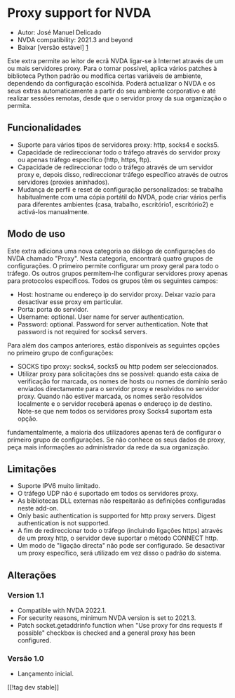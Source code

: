 # Proxy support for NVDA #

* Autor: José Manuel Delicado
* NVDA compatibility: 2021.3 and beyond
* Baixar [versão estável] [1]

Este extra permite ao leitor de ecrã NVDA ligar-se à Internet através de um
ou mais servidores proxy. Para o tornar possível, aplica vários patches à
biblioteca Python padrão ou modifica certas variáveis de ambiente,
dependendo da configuração escolhida. Poderá actualizar o NVDA e os seus
extras automaticamente a partir do seu ambiente corporativo e até realizar
sessões remotas, desde que o servidor proxy da sua organização o permita.

## Funcionalidades

* Suporte para vários tipos de servidores proxy: http, socks4 e socks5.
* Capacidade de redireccionar todo o tráfego através do servidor proxy ou
  apenas tráfego específico (http, https, ftp).
* Capacidade de redireccionar todo o tráfego através de um servidor proxy e,
  depois disso, redireccionar tráfego específico através de outros
  servidores (proxies aninhados).
* Mudança de perfil e reset de configuração personalizados: se trabalha
  habitualmente com uma cópia portátil do NVDA, pode criar vários perfis
  para diferentes ambientes (casa, trabalho, escritório1, escritório2) e
  activá-los manualmente.

## Modo de uso

Este extra adiciona uma nova categoria ao diálogo de configurações do NVDA
chamado "Proxy". Nesta categoria, encontrará quatro grupos de
configurações. O primeiro permite configurar um proxy geral para todo o
tráfego. Os outros grupos permitem-lhe configurar servidores proxy apenas
para protocolos específicos. Todos os grupos têm os seguintes campos:

* Host: hostname ou endereço ip do servidor proxy. Deixar vazio para
  desactivar esse proxy em particular.
* Porta: porta do servidor.
* Username: optional. User name for server authentication.
* Password: optional. Password for server authentication. Note that password
  is not required for socks4 servers.

Para além dos campos anteriores, estão disponíveis as seguintes opções no
primeiro grupo de configurações:

* SOCKS tipo proxy: socks4, socks5 ou http podem ser seleccionados.
* Utilizar proxy para solicitações dns se possível: quando esta caixa de
  verificação for marcada, os nomes de hosts ou nomes de domínio serão
  enviados directamente para o servidor proxy e resolvidos no servidor
  proxy. Quando não estiver marcada, os nomes serão resolvidos localmente e
  o servidor receberá apenas o endereço ip de destino. Note-se que nem todos
  os servidores proxy Socks4 suportam esta opção.

fundamentalmente, a maioria dos utilizadores apenas terá de configurar o
primeiro grupo de configurações. Se não conhece os seus dados de proxy, peça
mais informações ao administrador da rede da sua organização.

## Limitações

* Suporte IPV6 muito limitado.
* O tráfego UDP não é suportado em todos os servidores proxy.
* As bibliotecas DLL externas não respeitarão as definições configuradas
  neste add-on.
* Only basic authentication is supported for http proxy servers. Digest
  authentication is not supported.
* A fim de redireccionar todo o tráfego (incluindo ligações https) através
  de um proxy http, o servidor deve suportar o método CONNECT http.
* Um modo de "ligação directa" não pode ser configurado. Se desactivar um
  proxy específico, será utilizado em vez disso o padrão do sistema.

## Alterações

### Version 1.1

* Compatible with NVDA 2022.1.
* For security reasons, minimum NVDA version is set to 2021.3.
* Patch socket.getaddrinfo function when "Use proxy for dns requests if
  possible" checkbox is checked and a general proxy has been configured.

### Versão 1.0

* Lançamento inicial.

[[!tag dev stable]]

[1]: https://addons.nvda-project.org/files/get.php?file=nvdaproxy
